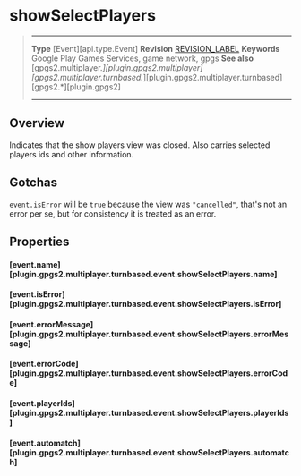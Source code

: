 # showSelectPlayers

> --------------------- ------------------------------------------------------------------------------------------
> __Type__              [Event][api.type.Event]
> __Revision__          [REVISION_LABEL](REVISION_URL)
> __Keywords__          Google Play Games Services, game network, gpgs
> __See also__          [gpgs2.multiplayer.*][plugin.gpgs2.multiplayer]
>                       [gpgs2.multiplayer.turnbased.*][plugin.gpgs2.multiplayer.turnbased]
>                       [gpgs2.*][plugin.gpgs2]
> --------------------- ------------------------------------------------------------------------------------------

## Overview

Indicates that the show players view was closed. Also carries selected players ids and other information.

## Gotchas

`event.isError` will be `true` because the view was `"cancelled"`, that's not an error per se, but for consistency it is treated as an error.

## Properties

#### [event.name][plugin.gpgs2.multiplayer.turnbased.event.showSelectPlayers.name]

#### [event.isError][plugin.gpgs2.multiplayer.turnbased.event.showSelectPlayers.isError]

#### [event.errorMessage][plugin.gpgs2.multiplayer.turnbased.event.showSelectPlayers.errorMessage]

#### [event.errorCode][plugin.gpgs2.multiplayer.turnbased.event.showSelectPlayers.errorCode]

#### [event.playerIds][plugin.gpgs2.multiplayer.turnbased.event.showSelectPlayers.playerIds]

#### [event.automatch][plugin.gpgs2.multiplayer.turnbased.event.showSelectPlayers.automatch]